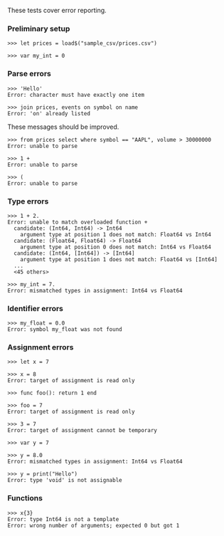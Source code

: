 These tests cover error reporting.

### Preliminary setup

```
>>> let prices = load$("sample_csv/prices.csv")

>>> var my_int = 0

```

### Parse errors

```
>>> 'Hello'
Error: character must have exactly one item

>>> join prices, events on symbol on name
Error: 'on' already listed

```

These messages should be improved.

```
>>> from prices select where symbol == "AAPL", volume > 30000000
Error: unable to parse

>>> 1 +
Error: unable to parse

>>> (
Error: unable to parse

```

### Type errors

```
>>> 1 + 2.
Error: unable to match overloaded function +
  candidate: (Int64, Int64) -> Int64
    argument type at position 1 does not match: Float64 vs Int64
  candidate: (Float64, Float64) -> Float64
    argument type at position 0 does not match: Int64 vs Float64
  candidate: (Int64, [Int64]) -> [Int64]
    argument type at position 1 does not match: Float64 vs [Int64]
  ...
  <45 others>

>>> my_int = 7.
Error: mismatched types in assignment: Int64 vs Float64

```

### Identifier errors

```
>>> my_float = 0.0
Error: symbol my_float was not found

```

### Assignment errors

```
>>> let x = 7

>>> x = 8
Error: target of assignment is read only

>>> func foo(): return 1 end

>>> foo = 7
Error: target of assignment is read only

>>> 3 = 7
Error: target of assignment cannot be temporary

>>> var y = 7

>>> y = 8.0
Error: mismatched types in assignment: Int64 vs Float64

>>> y = print("Hello")
Error: type 'void' is not assignable

```

### Functions

```
>>> x{3}
Error: type Int64 is not a template
Error: wrong number of arguments; expected 0 but got 1

```
